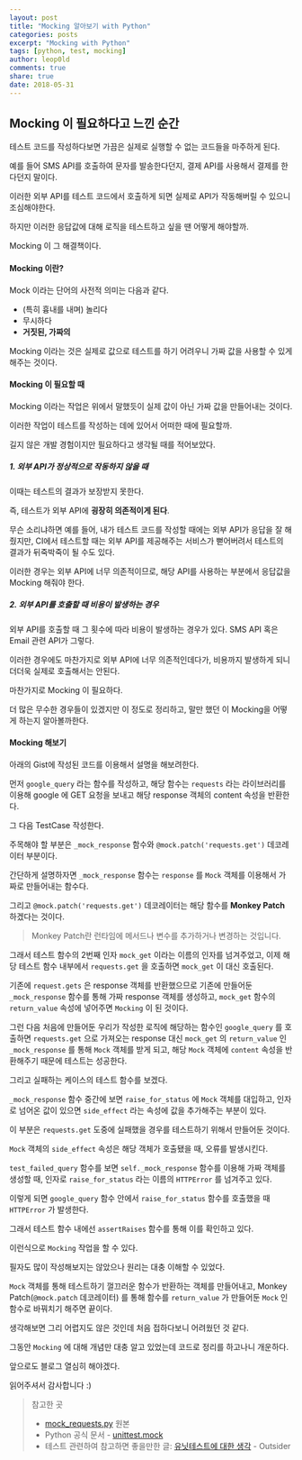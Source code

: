 ```yaml
---
layout: post
title: "Mocking 알아보기 with Python"
categories: posts
excerpt: "Mocking with Python"
tags: [python, test, mocking]
author: leop0ld
comments: true
share: true
date: 2018-05-31
---
```


## Mocking 이 필요하다고 느낀 순간

테스트 코드를 작성하다보면 가끔은 실제로 실행할 수 없는 코드들을 마주하게 된다.

예를 들어 SMS API를 호출하여 문자를 발송한다던지, 결제 API를 사용해서 결제를 한다던지 말이다.

이러한 외부 API를 테스트 코드에서 호출하게 되면 실제로 API가 작동해버릴 수 있으니 조심해야한다.

하지만 이러한 응답값에 대해 로직을 테스트하고 싶을 땐 어떻게 해야할까.

Mocking 이 그 해결책이다.

#### Mocking 이란?

Mock 이라는 단어의 사전적 의미는 다음과 같다.

- (특히 흉내를 내며) 놀리다
- 무시하다
- **거짓된, 가짜의**

Mocking 이라는 것은 실제로 값으로 테스트를 하기 어려우니 가짜 값을 사용할 수 있게 해주는 것이다.

#### Mocking 이 필요할 때

Mocking 이라는 작업은 위에서 말했듯이 실제 값이 아닌 가짜 값을 만들어내는 것이다.

이러한 작업이 테스트를 작성하는 데에 있어서 어떠한 때에 필요할까.

길지 않은 개발 경험이지만 필요하다고 생각될 때를 적어보았다.

##### 1. 외부 API가 정상적으로 작동하지 않을 때

이때는 테스트의 결과가 보장받지 못한다.

즉, 테스트가 외부 API에 **굉장히 의존적이게 된다**.

무슨 소리냐하면 예를 들어, 내가 테스트 코드를 작성할 때에는 외부 API가 응답을 잘 해줬지만, CI에서 테스트할 때는 외부 API를 제공해주는 서비스가 뻗어버려서 테스트의 결과가 뒤죽박죽이 될 수도 있다.

이러한 경우는 외부 API에 너무 의존적이므로, 해당 API를 사용하는 부분에서 응답값을 Mocking 해줘야 한다.

##### 2. 외부 API를 호출할 때 비용이 발생하는 경우

외부 API를 호출할 때 그 횟수에 따라 비용이 발생하는 경우가 있다. SMS API 혹은 Email 관련 API가 그렇다.

이러한 경우에도 마찬가지로 외부 API에 너무 의존적인데다가, 비용까지 발생하게 되니 더더욱 실제로 호출해서는 안된다.

마찬가지로 Mocking 이 필요하다.

더 많은 무수한 경우들이 있겠지만 이 정도로 정리하고, 말만 했던 이 Mocking을 어떻게 하는지 알아볼까한다.

#### Mocking 해보기

아래의 Gist에 작성된 코드를 이용해서 설명을 해보려한다.

<script src="https://gist.github.com/Leop0ld/ee9d746fd1739ee9a58f5d74bb3b8674.js"></script>

먼저 `google_query` 라는 함수를 작성하고, 해당 함수는 `requests` 라는 라이브러리를 이용해 google 에 GET 요청을 보내고 해당 response 객체의 content 속성을 반환한다.

그 다음 TestCase 작성한다.

주목해야 할 부분은 `_mock_response` 함수와 `@mock.patch('requests.get')` 데코레이터 부분이다.

간단하게 설명하자면 `_mock_response` 함수는 `response` 를 `Mock` 객체를 이용해서 가짜로 만들어내는 함수다.

그리고 `@mock.patch('requests.get')` 데코레이터는 해당 함수를 **Monkey Patch** 하겠다는 것이다.

> Monkey Patch란 런타임에 메서드나 변수를 추가하거나 변경하는 것입니다.

그래서 테스트 함수의 2번째 인자 `mock_get` 이라는 이름의 인자를 넘겨주었고, 이제 해당 테스트 함수 내부에서 `requests.get` 을 호출하면 `mock_get` 이 대신 호출된다.

기존에 `request.gets` 은 response 객체를 반환했으므로 기존에 만들어둔 `_mock_response` 함수를 통해 가짜 response 객체를 생성하고, `mock_get` 함수의 `return_value` 속성에 넣어주면 `Mocking` 이 된 것이다.

그런 다음 처음에 만들어둔 우리가 작성한 로직에 해당하는 함수인 `google_query` 를 호출하면 `requests.get` 으로 가져오는 response 대신 `mock_get` 의 `return_value` 인 `_mock_response` 를 통해 `Mock` 객체를 받게 되고, 해당 `Mock` 객체에 `content` 속성을 반환해주기 때문에 테스트는 성공한다.

그리고 실패하는 케이스의 테스트 함수를 보겠다.

`_mock_response` 함수 중간에 보면 `raise_for_status` 에 `Mock` 객체를 대입하고, 인자로 넘어온 값이 있으면 `side_effect` 라는 속성에 값을 추가해주는 부분이 있다.

이 부분은 `requests.get` 도중에 실패했을 경우를 테스트하기 위해서 만들어둔 것이다.

`Mock` 객체의 `side_effect` 속성은 해당 객체가 호출됐을 때, 오류를 발생시킨다.

`test_failed_query` 함수를 보면 `self._mock_response` 함수를 이용해 가짜 객체를 생성할 때, 인자로 `raise_for_status` 라는 이름의 `HTTPError` 를 넘겨주고 있다.

이렇게 되면 `google_query` 함수 안에서 `raise_for_status` 함수를 호출했을 때 `HTTPError` 가 발생한다.

그래서 테스트 함수 내에선 `assertRaises` 함수를 통해 이를 확인하고 있다.

이런식으로 `Mocking` 작업을 할 수 있다.

필자도 많이 작성해보지는 않았으나 원리는 대충 이해할 수 있었다.

`Mock` 객체를 통해 테스트하기 껄끄러운 함수가 반환하는 객체를 만들어내고, Monkey Patch(`@mock.patch` 데코레이터) 를 통해 함수를 `return_value` 가 만들어둔 `Mock` 인 함수로 바꿔치기 해주면 끝이다.

생각해보면 그리 어렵지도 않은 것인데 처음 접하다보니 어려웠던 것 같다.

그동안 `Mocking` 에 대해 개념만 대충 알고 있었는데 코드로 정리를 하고나니 개운하다.

앞으로도 블로그 열심히 해야겠다.

읽어주셔서 감사합니다 :)

> 참고한 곳
> - [mock_requests.py](https://gist.github.com/evansde77/45467f5a7af84d2a2d34f3fcb357449c) 원본
> - Python 공식 문서 - [unittest.mock](https://docs.python.org/3/library/unittest.mock.html)
> - 테스트 관련하여 참고하면 좋을만한 글: [유닛테스트에 대한 생각](https://blog.outsider.ne.kr/1275) - Outsider
